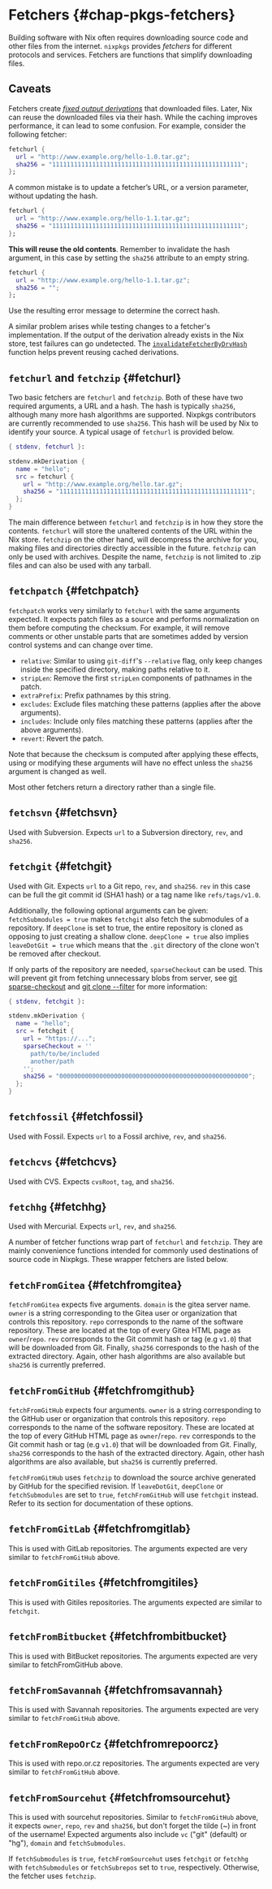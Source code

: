 # Fetchers {#chap-pkgs-fetchers}

Building software with Nix often requires downloading source code and other files from the internet.
`nixpkgs` provides *fetchers* for different protocols and services. Fetchers are functions that simplify downloading files.

## Caveats

Fetchers create [_fixed output derivations_](https://nixos.org/manual/nix/stable/#fixed-output-drvs) that downloaded files. Later, Nix can reuse the downloaded files via their hash. While the caching improves performance, it can lead to some confusion. For example, consider the following fetcher:

```nix
fetchurl {
  url = "http://www.example.org/hello-1.0.tar.gz";
  sha256 = "1111111111111111111111111111111111111111111111111111";
};
```

A common mistake is to update a fetcher’s URL, or a version parameter, without updating the hash.

```nix
fetchurl {
  url = "http://www.example.org/hello-1.1.tar.gz";
  sha256 = "1111111111111111111111111111111111111111111111111111";
};
```

**This will reuse the old contents**.
Remember to invalidate the hash argument, in this case by setting the `sha256` attribute to an empty string.

```nix
fetchurl {
  url = "http://www.example.org/hello-1.1.tar.gz";
  sha256 = "";
};
```

Use the resulting error message to determine the correct hash.

<error message here>

A similar problem arises while testing changes to a fetcher's implementation. If the output of the derivation already exists in the Nix store, test failures can go undetected. The [`invalidateFetcherByDrvHash`](#tester-invalidateFetcherByDrvHash) function helps prevent reusing cached derivations.

## `fetchurl` and `fetchzip` {#fetchurl}

Two basic fetchers are `fetchurl` and `fetchzip`. Both of these have two required arguments, a URL and a hash. The hash is typically `sha256`, although many more hash algorithms are supported. Nixpkgs contributors are currently recommended to use `sha256`. This hash will be used by Nix to identify your source. A typical usage of `fetchurl` is provided below.

```nix
{ stdenv, fetchurl }:

stdenv.mkDerivation {
  name = "hello";
  src = fetchurl {
    url = "http://www.example.org/hello.tar.gz";
    sha256 = "1111111111111111111111111111111111111111111111111111";
  };
}
```

The main difference between `fetchurl` and `fetchzip` is in how they store the contents. `fetchurl` will store the unaltered contents of the URL within the Nix store. `fetchzip` on the other hand, will decompress the archive for you, making files and directories directly accessible in the future. `fetchzip` can only be used with archives. Despite the name, `fetchzip` is not limited to .zip files and can also be used with any tarball.

## `fetchpatch` {#fetchpatch}

`fetchpatch` works very similarly to `fetchurl` with the same arguments expected. It expects patch files as a source and performs normalization on them before computing the checksum. For example, it will remove comments or other unstable parts that are sometimes added by version control systems and can change over time.

- `relative`: Similar to using `git-diff`'s `--relative` flag, only keep changes inside the specified directory, making paths relative to it.
- `stripLen`: Remove the first `stripLen` components of pathnames in the patch.
- `extraPrefix`: Prefix pathnames by this string.
- `excludes`: Exclude files matching these patterns (applies after the above arguments).
- `includes`: Include only files matching these patterns (applies after the above arguments).
- `revert`: Revert the patch.

Note that because the checksum is computed after applying these effects, using or modifying these arguments will have no effect unless the `sha256` argument is changed as well.


Most other fetchers return a directory rather than a single file.

## `fetchsvn` {#fetchsvn}

Used with Subversion. Expects `url` to a Subversion directory, `rev`, and `sha256`.

## `fetchgit` {#fetchgit}

Used with Git. Expects `url` to a Git repo, `rev`, and `sha256`. `rev` in this case can be full the git commit id (SHA1 hash) or a tag name like `refs/tags/v1.0`.

Additionally, the following optional arguments can be given: `fetchSubmodules = true` makes `fetchgit` also fetch the submodules of a repository. If `deepClone` is set to true, the entire repository is cloned as opposing to just creating a shallow clone. `deepClone = true` also implies `leaveDotGit = true` which means that the `.git` directory of the clone won't be removed after checkout.

If only parts of the repository are needed, `sparseCheckout` can be used. This will prevent git from fetching unnecessary blobs from server, see [git sparse-checkout](https://git-scm.com/docs/git-sparse-checkout) and [git clone --filter](https://git-scm.com/docs/git-clone#Documentation/git-clone.txt---filterltfilter-specgt) for more information:

```nix
{ stdenv, fetchgit }:

stdenv.mkDerivation {
  name = "hello";
  src = fetchgit {
    url = "https://...";
    sparseCheckout = ''
      path/to/be/included
      another/path
    '';
    sha256 = "0000000000000000000000000000000000000000000000000000";
  };
}
```

## `fetchfossil` {#fetchfossil}

Used with Fossil. Expects `url` to a Fossil archive, `rev`, and `sha256`.

## `fetchcvs` {#fetchcvs}

Used with CVS. Expects `cvsRoot`, `tag`, and `sha256`.

## `fetchhg` {#fetchhg}

Used with Mercurial. Expects `url`, `rev`, and `sha256`.

A number of fetcher functions wrap part of `fetchurl` and `fetchzip`. They are mainly convenience functions intended for commonly used destinations of source code in Nixpkgs. These wrapper fetchers are listed below.

## `fetchFromGitea` {#fetchfromgitea}

`fetchFromGitea` expects five arguments. `domain` is the gitea server name. `owner` is a string corresponding to the Gitea user or organization that controls this repository. `repo` corresponds to the name of the software repository. These are located at the top of every Gitea HTML page as `owner`/`repo`. `rev` corresponds to the Git commit hash or tag (e.g `v1.0`) that will be downloaded from Git. Finally, `sha256` corresponds to the hash of the extracted directory. Again, other hash algorithms are also available but `sha256` is currently preferred.

## `fetchFromGitHub` {#fetchfromgithub}

`fetchFromGitHub` expects four arguments. `owner` is a string corresponding to the GitHub user or organization that controls this repository. `repo` corresponds to the name of the software repository. These are located at the top of every GitHub HTML page as `owner`/`repo`. `rev` corresponds to the Git commit hash or tag (e.g `v1.0`) that will be downloaded from Git. Finally, `sha256` corresponds to the hash of the extracted directory. Again, other hash algorithms are also available, but `sha256` is currently preferred.

`fetchFromGitHub` uses `fetchzip` to download the source archive generated by GitHub for the specified revision. If `leaveDotGit`, `deepClone` or `fetchSubmodules` are set to `true`, `fetchFromGitHub` will use `fetchgit` instead. Refer to its section for documentation of these options.

## `fetchFromGitLab` {#fetchfromgitlab}

This is used with GitLab repositories. The arguments expected are very similar to `fetchFromGitHub` above.

## `fetchFromGitiles` {#fetchfromgitiles}

This is used with Gitiles repositories. The arguments expected are similar to `fetchgit`.

## `fetchFromBitbucket` {#fetchfrombitbucket}

This is used with BitBucket repositories. The arguments expected are very similar to fetchFromGitHub above.

## `fetchFromSavannah` {#fetchfromsavannah}

This is used with Savannah repositories. The arguments expected are very similar to `fetchFromGitHub` above.

## `fetchFromRepoOrCz` {#fetchfromrepoorcz}

This is used with repo.or.cz repositories. The arguments expected are very similar to `fetchFromGitHub` above.

## `fetchFromSourcehut` {#fetchfromsourcehut}

This is used with sourcehut repositories. Similar to `fetchFromGitHub` above,
it expects `owner`, `repo`, `rev` and `sha256`, but don't forget the tilde (~)
in front of the username! Expected arguments also include `vc` ("git" (default)
or "hg"), `domain` and `fetchSubmodules`.

If `fetchSubmodules` is `true`, `fetchFromSourcehut` uses `fetchgit`
or `fetchhg` with `fetchSubmodules` or `fetchSubrepos` set to `true`,
respectively. Otherwise, the fetcher uses `fetchzip`.
